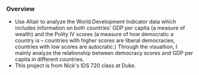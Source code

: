 ### Overview
* Use Altair to analyze the World Development Indicator data which includes information on both countries’ GDP per capita (a measure of wealth) and the Polity IV scores (a measure of how democratic a country is – countries with higher scores are liberal democracies, countries with low scores are autocratic.) Through the visualtion, I mainly analyze the relationship between democracy scores and GDP per capita in different countries. 
* This project is from Nick's IDS 720 class at Duke. 
